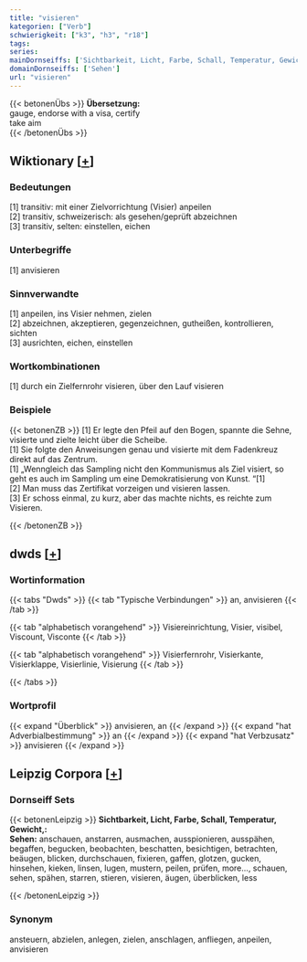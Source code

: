 ```yaml
---
title: "visieren"
kategorien: ["Verb"]
schwierigkeit: ["k3", "h3", "r18"]
tags:
series:
mainDornseiffs: ['Sichtbarkeit, Licht, Farbe, Schall, Temperatur, Gewicht,']
domainDornseiffs: ['Sehen']
url: "visieren"
---
```


{{< betonenÜbs >}}
**Übersetzung:**  
gauge, endorse with a visa, certify  
take aim  
{{< /betonenÜbs >}}

## Wiktionary [[+](https://de.wiktionary.org/wiki/visieren)]

### Bedeutungen
[1] transitiv: mit einer Zielvorrichtung (Visier) anpeilen  
[2] transitiv, schweizerisch: als gesehen/geprüft abzeichnen  
[3] transitiv, selten: einstellen, eichen  

### Unterbegriffe
[1] anvisieren  

### Sinnverwandte
[1] anpeilen, ins Visier nehmen, zielen  
[2] abzeichnen, akzeptieren, gegenzeichnen, gutheißen, kontrollieren, sichten  
[3] ausrichten, eichen, einstellen  

### Wortkombinationen
[1] durch ein Zielfernrohr visieren, über den Lauf visieren  

### Beispiele
{{< betonenZB >}}
[1] Er legte den Pfeil auf den Bogen, spannte die Sehne, visierte und zielte leicht über die Scheibe.  
[1] Sie folgte den Anweisungen genau und visierte mit dem Fadenkreuz direkt auf das Zentrum.  
[1] „Wenngleich das Sampling nicht den Kommunismus als Ziel visiert, so geht es auch im Sampling um eine Demokratisierung von Kunst. “[1]  
[2] Man muss das Zertifikat vorzeigen und visieren lassen.  
[3] Er schoss einmal, zu kurz, aber das machte nichts, es reichte zum Visieren.  

{{< /betonenZB >}}


## dwds [[+](https://www.dwds.de/wb/visieren)]

### Wortinformation
{{< tabs "Dwds" >}}
{{< tab "Typische Verbindungen" >}}
an, anvisieren
{{< /tab >}}

{{< tab "alphabetisch vorangehend" >}}
Visiereinrichtung, Visier, visibel, Viscount, Visconte
{{< /tab >}}

{{< tab "alphabetisch vorangehend" >}}
Visierfernrohr, Visierkante, Visierklappe, Visierlinie, Visierung
{{< /tab >}}

{{< /tabs >}}

### Wortprofil
{{< expand "Überblick" >}} anvisieren, an {{< /expand >}}
{{< expand "hat Adverbialbestimmung" >}} an {{< /expand >}}
{{< expand "hat Verbzusatz" >}} anvisieren {{< /expand >}}

## Leipzig Corpora [[+](https://corpora.uni-leipzig.de/en/res?word=visieren&corpusId=deu_newscrawl-public_2018)]

### Dornseiff Sets
{{< betonenLeipzig >}}
**Sichtbarkeit, Licht, Farbe, Schall, Temperatur, Gewicht,:**  
**Sehen:** anschauen, anstarren, ausmachen, ausspionieren, ausspähen, begaffen, begucken, beobachten, beschatten, besichtigen, betrachten, beäugen, blicken, durchschauen, fixieren, gaffen, glotzen, gucken, hinsehen, kieken, linsen, lugen, mustern, peilen, prüfen, more..., schauen, sehen, spähen, starren, stieren, visieren, äugen, überblicken, less  

{{< /betonenLeipzig >}}

### Synonym
ansteuern, abzielen, anlegen, zielen, anschlagen, anfliegen, anpeilen, anvisieren

